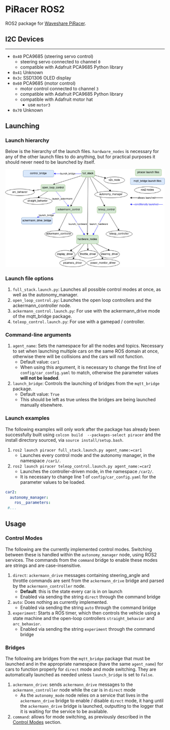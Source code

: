 # PiRacer ROS2
ROS2 package for [Waveshare PiRacer](https://www.waveshare.com/piracer-ai-kit.htm).

## I2C Devices

---
* `0x40` PCA9685 (steering servo control)
  * steering servo connected to channel `0`
  * compatible with Adafruit PCA9685 Python library
* `0x41` Unknown
* `0x3c` SSD1306 OLED display
* `0x60` PCA9685 (motor control)
  * motor control connected to channel `3`
  * compatible with Adafruit PCA9685 Python library
  * compatible with Adafruit motor hat
    * use `motor3`
* `0x70` Unknown

## Launching

### Launch hierarchy
Below is the hierarchy of the launch files. `hardware_nodes` is necessary for any of the other launch files to do
anything, but for practical purposes it should never need to be launched by itself.

![Launch file hierarchy](assets/launch_hierarchy.jpg)

### Launch file options
1. `full_stack.launch.py`: Launches all possible control modes at once, as well as the autonomy_manager.
2. `open_loop_control.py`: Launches the open loop controllers and the ackermann_controller node.
3. `ackermann_control.launch.py`: For use with the ackermann_drive mode of the mqtt_bridge package.
4. `teleop_control.launch.py`: For use with a gamepad / controller.

### Command-line arguments
1. `agent_name`: Sets the namespace for all the nodes and topics. Necessary to set when launching multiple cars on the
same ROS domain at once, otherwise there will be collisions and the cars will not function. 
    * Default value: `car1`
    * When using this argument, it is necessary to change the first line of `config/car_config.yaml` to match, otherwise 
      the parameter values **will not be loaded**.
1. `launch_bridge`: Controls the launching of bridges from the `mqtt_bridge` package.
    * Default value: `True`
    * This should be left as true unless the bridges are being launched manually elsewhere.
  
### Launch examples
The following examples will only work after the package has already been successfully built using `colcon build 
--packages-select piracer` and the install directory sourced, via `source install/setup.bash`.
1. `ros2 launch piracer full_stack.launch.py agent_name:=car1`
    * Launches every control mode and the autonomy manager, in the namespace `/car1/`.
1. `ros2 launch piracer teleop_control.launch.py agent_name:=car2`
    * Launches the controller-driven mode, in the namespace `/car2/`.
    * It is necessary to change line 1 of `config/car_config.yaml` for the parameter values to be loaded.
    
```yaml
car2:
  autonomy_manager:
    ros__parameters:
 #...
```

## Usage

### Control Modes
The following are the currently implemented control modes. Switching between these is handled within the `autonomy_manager`
node, using ROS2 services. The commands from the `command` bridge to enable these modes are strings and are 
case-insensitive.

1. `direct`: `ackermann_drive` messages containing steering_angle and throttle commands are sent from the 
   `ackermann_drive` bridge and parsed by the `ackermann_controller` node.
   * **Default**: this is the state every car is in on launch
   * Enabled via sending the string `direct` through the command bridge
2. `auto`: Does nothing as currently implemented.
   * Enabled via sending the string `auto` through the command bridge
3. `experiment`: Starts a ROS timer, which then controls the vehicle using a state machine and the open-loop
controllers `straight_behavior` and `arc_behavior`.
   * Enabled via sending the string `experiment` through the command bridge
   
### Bridges
The following are bridges from the `mqtt_bridge` package that must be launched and in the appropriate namespace (have 
the same `agent_name`) for cars to function  properly for `direct` mode and mode switching. They are automatically
launched as needed unless `launch_bridge` is set to `False`.

1. `ackermann_drive`: sends `ackermann_drive` messages to the `ackermann_controller` node while the car is in `direct` mode
   * As the `autonomy_mode` node relies on a service that lives in the `ackermann_drive` bridge to enable / disable 
     `direct` mode, it hang until the `ackermann_drive` bridge is launched, outputting to the logger that it is
     waiting for the service to be available.
1. `command`: allows for mode switching, as previously described in the [Control Modes](#control-modes) section.